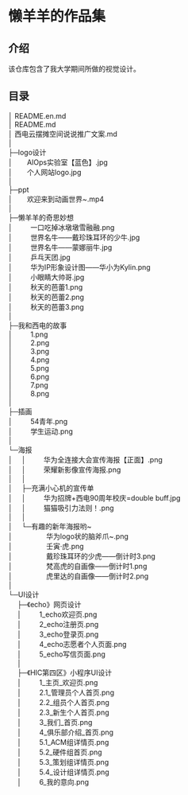 # 懒羊羊的作品集

## 介绍
该仓库包含了我大学期间所做的视觉设计。  

## 目录  

│  README.en.md  
│  README.md  
│  西电云摆摊空间说说推广文案.md  
│    
├─logo设计  
│  &ensp;&ensp;&ensp;    AIOps实验室【蓝色】.jpg  
│  &ensp;&ensp;&ensp;    个人网站logo.jpg  
│        
├─ppt  
│  &ensp;&ensp;&ensp;    欢迎来到动画世界~.mp4  
│        
├─懒羊羊的奇思妙想  
│  &ensp;&ensp;&ensp;&ensp;    一口吃掉冰墩墩雪融融.png  
│  &ensp;&ensp;&ensp;&ensp;    世界名牛——戴珍珠耳环的少牛.jpg  
│  &ensp;&ensp;&ensp;&ensp;    世界名牛——蒙娜丽牛.jpg  
│  &ensp;&ensp;&ensp;&ensp;    乒乓天团.jpg  
│  &ensp;&ensp;&ensp;&ensp;    华为IP形象设计图——华小为Kylin.png  
│  &ensp;&ensp;&ensp;&ensp;    小眼睛大帅哥.jpg  
│  &ensp;&ensp;&ensp;&ensp;    秋天的芭蕾1.png  
│  &ensp;&ensp;&ensp;&ensp;    秋天的芭蕾2.png  
│  &ensp;&ensp;&ensp;&ensp;    秋天的芭蕾3.png  
│        
├─我和西电的故事  
│  &ensp;&ensp;&ensp;&ensp;    1.png  
│  &ensp;&ensp;&ensp;&ensp;    2.png  
│  &ensp;&ensp;&ensp;&ensp;    3.png  
│  &ensp;&ensp;&ensp;&ensp;    4.png  
│  &ensp;&ensp;&ensp;&ensp;    5.png  
│  &ensp;&ensp;&ensp;&ensp;    6.png  
│  &ensp;&ensp;&ensp;&ensp;    7.png  
│  &ensp;&ensp;&ensp;&ensp;    8.png  
│        
├─插画  
│  &ensp;&ensp;&ensp;&ensp;    54青年.png  
│  &ensp;&ensp;&ensp;&ensp;    学生运动.png  
│        
└─海报  
│&ensp;&ensp;    │ &ensp;&ensp;&ensp;&ensp; 华为全连接大会宣传海报【正面】.png  
│&ensp;&ensp;    │ &ensp;&ensp;&ensp;&ensp; 荣耀新影像宣传海报.png  
│&ensp;&ensp;    │    
│&ensp;&ensp;    ├─充满小心机的宣传单  
│&ensp;&ensp;    │ &ensp;&ensp;&ensp;&ensp;   华为招牌+西电90周年校庆=double buff.jpg  
│&ensp;&ensp;    │ &ensp;&ensp;&ensp;&ensp;   猫猫吸引力法则！.png  
│&ensp;&ensp;    │         
│&ensp;&ensp;    └─有趣的新年海报哟~  
│      &ensp;  &ensp;&ensp;&ensp;&ensp;&ensp;&ensp;&ensp;    华为logo状的脑斧爪~.png  
│      &ensp;  &ensp;&ensp;&ensp;&ensp;&ensp;&ensp;&ensp;    壬寅·虎.png  
│      &ensp;  &ensp;&ensp;&ensp;&ensp;&ensp;&ensp;&ensp;    戴珍珠耳环的少虎——倒计时3.png  
│      &ensp;  &ensp;&ensp;&ensp;&ensp;&ensp;&ensp;&ensp;    梵高虎的自画像——倒计时1.png  
│      &ensp;  &ensp;&ensp;&ensp;&ensp;&ensp;&ensp;&ensp;    虎里达的自画像——倒计时2.png    
│          
└─UI设计    
&ensp;&ensp;    ├─《echo》网页设计   
&ensp;&ensp;    │ &ensp;&ensp;&ensp;&ensp; 1_echo欢迎页.png  
&ensp;&ensp;    │ &ensp;&ensp;&ensp;&ensp; 2_echo注册页.png  
&ensp;&ensp;    │ &ensp;&ensp;&ensp;&ensp; 3_echo登录页.png  
&ensp;&ensp;    │ &ensp;&ensp;&ensp;&ensp; 4_echo志愿者个人页面.png  
&ensp;&ensp;    │ &ensp;&ensp;&ensp;&ensp; 5_echo写信页面.png  
&ensp;&ensp;    │    
&ensp;&ensp;    ├─《HIC第四区》小程序UI设计   
&ensp;&ensp;    │ &ensp;&ensp;&ensp;&ensp;   1_主页_欢迎页.png   
&ensp;&ensp;    │ &ensp;&ensp;&ensp;&ensp;   2.1_管理员个人首页.png   
&ensp;&ensp;    │ &ensp;&ensp;&ensp;&ensp;   2.2_组员个人首页.png   
&ensp;&ensp;    │ &ensp;&ensp;&ensp;&ensp;   2.3_新生个人首页.png   
&ensp;&ensp;    │ &ensp;&ensp;&ensp;&ensp;   3_我们_首页.png   
&ensp;&ensp;    │ &ensp;&ensp;&ensp;&ensp;   4_俱乐部介绍_首页.png   
&ensp;&ensp;    │ &ensp;&ensp;&ensp;&ensp;   5.1_ACM组详情页.png   
&ensp;&ensp;    │ &ensp;&ensp;&ensp;&ensp;   5.2_硬件组首页.png   
&ensp;&ensp;    │ &ensp;&ensp;&ensp;&ensp;   5.3_策划组详情页.png   
&ensp;&ensp;    │ &ensp;&ensp;&ensp;&ensp;   5.4_设计组详情页.png   
&ensp;&ensp;    │ &ensp;&ensp;&ensp;&ensp;   6_我的意向.png      


